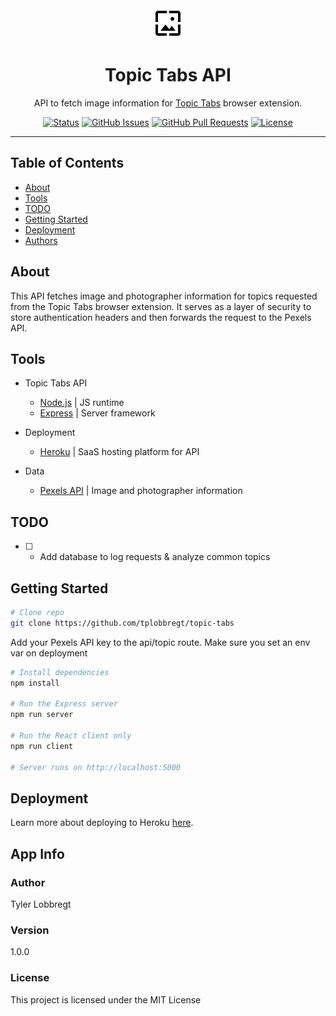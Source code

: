 <div align="center">
<img src="./icon.svg" alt="Logo"></a>
</div>

<h1 align="center">Topic Tabs API</h1>
<p align="center">
  API to fetch image information for <a href="https://github.com/tplobbregt/topic-tabs">Topic Tabs</a> browser extension.
</p> 
<div align="center">
  
  [![Status](https://img.shields.io/badge/status-active-success.svg)]()
  [![GitHub Issues](https://img.shields.io/github/issues/tplobbregt/topic-tabs-api.svg)](https://github.com/tplobbregt/topic-tabs-api/issues)
  [![GitHub Pull Requests](https://img.shields.io/github/issues-pr/tplobbregt/topic-tabs-api.svg)](https://github.com/tplobbregt/topic-tabs-api/pulls)
  [![License](https://img.shields.io/badge/license-MIT-blue.svg)](/LICENSE)
  
</div>

---

## Table of Contents

- [About](#about)
- [Tools](#tools)
- [TODO](#todo)
- [Getting Started](#getting_started)
- [Deployment](#deployment)
- [Authors](#authors)

<a name = "about"></a>

## About

This API fetches image and photographer information for topics requested from the Topic Tabs browser extension. It serves as a layer of security to store authentication headers and then forwards the request to the Pexels API.


<a name = "tools"></a>

## Tools

- Topic Tabs API
  - [Node.js](https://nodejs.org/en/about/) | JS runtime
  - [Express](https://expressjs.com/) | Server framework
- Deployment
  - [Heroku](https://www.heroku.com/) | SaaS hosting platform for API

- Data
  - [Pexels API](https://www.pexels.com/api/) | Image and photographer information
 
<a name = "todo"></a>

## TODO

- [ ] - Add database to log requests & analyze common topics 

<a name = "getting_started"></a>

## Getting Started
```bash
# Clone repo
git clone https://github.com/tplobbregt/topic-tabs
```
Add your Pexels API key to the api/topic route. Make sure you set an env var on deployment

```bash
# Install dependencies
npm install

# Run the Express server
npm run server

# Run the React client only
npm run client

# Server runs on http://localhost:5000
```

<a name = "deployment"></a>

## Deployment

Learn more about deploying to Heroku [here](https://devcenter.heroku.com/articles/git).

## App Info

<a name = "authors"></a>

### Author

Tyler Lobbregt

### Version

1.0.0

### License

This project is licensed under the MIT License
